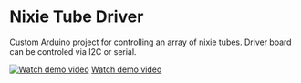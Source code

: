 # Nixie Tube Driver

Custom Arduino project for controlling an array of nixie tubes.
Driver board can be controled via I2C or serial.

[![Watch demo video](https://img.youtube.com/vi/hHvigEuY3MI/maxresdefault.jpg)](https://www.youtube.com/watch?v=hHvigEuY3MI)
[Watch demo video](https://www.youtube.com/watch?v=hHvigEuY3MI)
